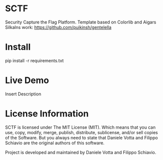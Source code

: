 # SCTF
Security Capture the Flag Platform.
Template based on Colorlib and Aigars Silkalns work: https://github.com/puikinsh/gentelella

# Install
pip install -r requirements.txt

# Live Demo
Insert Description

# License Information
SCTF is licensed under The MIT License (MIT). Which means that you can use, copy, modify, merge, publish, distribute, sublicense, and/or sell copies of the Software. But you always need to state that Daniele Votta and Filippo Schiavio are the original authors of this software.

Project is developed and maintained by Daniele Votta and Filippo Schiavio.
